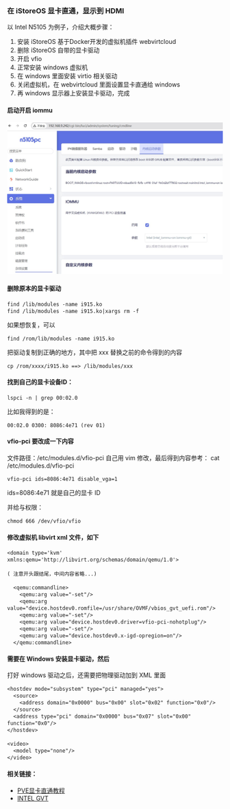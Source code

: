 ### 在 iStoreOS 显卡直通，显示到 HDMI

以 Intel N5105 为例子，介绍大概步骤：
1. 安装 iStoreOS 基于Docker开发的虚拟机插件 webvirtcloud
2. 删除 iStoreOS 自带的显卡驱动
3. 开启 vfio
4. 正常安装 windows 虚拟机
5. 在 windows 里面安装 virtio 相关驱动
6. 关闭虚拟机，在 webvirtcloud 里面设置显卡直通给 windows
7. 再 windows 显示器上安装显卡驱动，完成

#### 启动开启 iommu

![网络桥接](./picture/enable-iommu.jpg)

#### 删除原本的显卡驱动

```
find /lib/modules -name i915.ko
find /lib/modules -name i915.ko|xargs rm -f
```

如果想恢复，可以

```
find /rom/lib/modules -name i915.ko
```
把驱动复制到正确的地方，其中把 xxx 替换之前的命令得到的内容

```
cp /rom/xxxx/i915.ko ==> /lib/modules/xxx
```

#### 找到自己的显卡设备ID：

```
lspci -n | grep 00:02.0

```
比如我得到的是：
```
00:02.0 0300: 8086:4e71 (rev 01)
```

#### vfio-pci 要改成一下内容
文件路径：/etc/modules.d/vfio-pci 自己用 vim 修改，最后得到内容参考：
cat /etc/modules.d/vfio-pci 
```
vfio-pci ids=8086:4e71 disable_vga=1
```

ids=8086:4e71 就是自己的显卡 ID

并给与权限：

```
chmod 666 /dev/vfio/vfio
```

#### 修改虚拟机 libvirt xml 文件，如下

```
<domain type='kvm' xmlns:qemu='http://libvirt.org/schemas/domain/qemu/1.0'>

( 注意开头跟结尾，中间内容省略...)

  <qemu:commandline>
    <qemu:arg value="-set"/>
    <qemu:arg value="device.hostdev0.romfile=/usr/share/OVMF/vbios_gvt_uefi.rom"/>
    <qemu:arg value="-set"/>
    <qemu:arg value="device.hostdev0.driver=vfio-pci-nohotplug"/>
    <qemu:arg value="-set"/>
    <qemu:arg value="device.hostdev0.x-igd-opregion=on"/>
  </qemu:commandline>
```

####  需要在 Windows 安装显卡驱动，然后

打好 windows 驱动之后，还需要把物理驱动加到 XML 里面

```
<hostdev mode="subsystem" type="pci" managed="yes">
  <source>
    <address domain="0x0000" bus="0x00" slot="0x02" function="0x0"/>
  </source>
  <address type="pci" domain="0x0000" bus="0x07" slot="0x00" function="0x0"/>
</hostdev>

<video>
  <model type="none"/>
</video>

```

#### 相关链接：

- [PVE显卡直通教程](https://3os.org/infrastructure/proxmox/windows-vm-configuration/)
- [INTEL GVT](https://wiki.archlinux.org/title/Intel_GVT-g)

